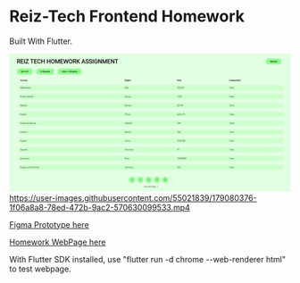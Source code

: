 # Reiz-Tech Frontend Homework
Built With Flutter.

![alt text](https://github.com/jolistic/Reiz-Tech-Front-end-HW/blob/main/FrontEndSS.png?raw=true)
https://user-images.githubusercontent.com/55021839/179080376-1f06a8a8-78ed-472b-9ac2-570630099533.mp4

[Figma Prototype here](https://www.figma.com/proto/hcl3iQ80KAOoYX6Nd6TEn2/ReizTech-Homework-Assignment?page-id=0%3A1&node-id=2%3A35&viewport=-625%2C469%2C0.62&scaling=contain&starting-point-node-id=2%3A35)  

[Homework WebPage here](https://www.reiz-tech-homework.web.app)

With Flutter SDK installed, use "flutter run -d chrome --web-renderer html" to test webpage.
